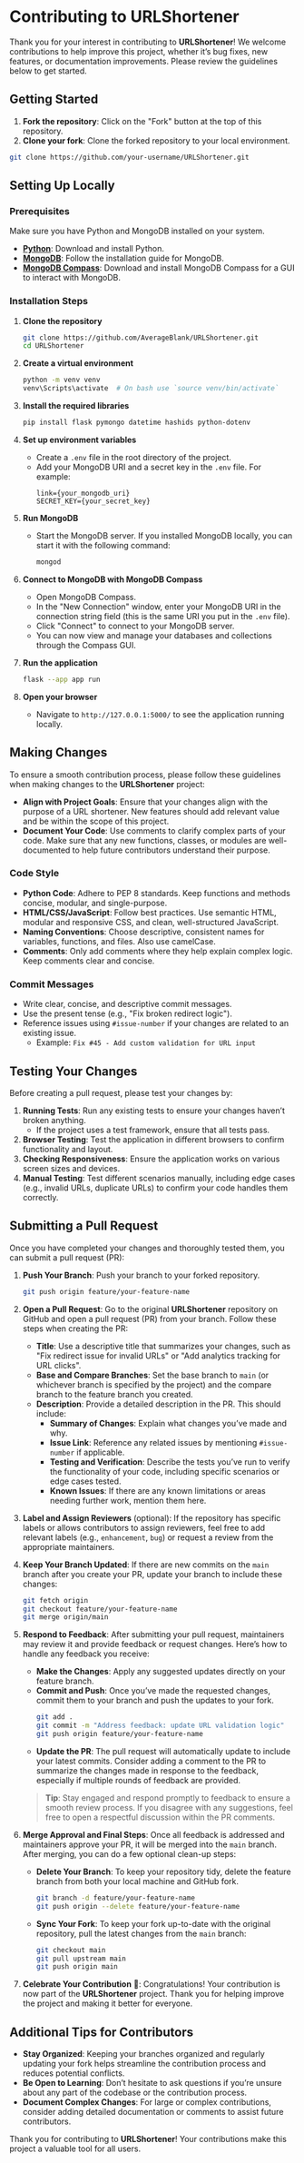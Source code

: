 # Contributing to URLShortener

Thank you for your interest in contributing to **URLShortener**! We welcome contributions to help improve this project, whether it’s bug fixes, new features, or documentation improvements. Please review the guidelines below to get started.

## Getting Started

1. **Fork the repository**: Click on the "Fork" button at the top of this repository.
2. **Clone your fork**: Clone the forked repository to your local environment.
```bash
git clone https://github.com/your-username/URLShortener.git
```

## Setting Up Locally

### Prerequisites

Make sure you have Python and MongoDB installed on your system.

- **[Python](https://www.python.org/downloads/)**: Download and install Python.
- **[MongoDB](https://docs.mongodb.com/manual/installation/)**: Follow the installation guide for MongoDB.
- **[MongoDB Compass](https://www.mongodb.com/products/compass)**: Download and install MongoDB Compass for a GUI to interact with MongoDB.

### Installation Steps

1. **Clone the repository**

   ```bash
   git clone https://github.com/AverageBlank/URLShortener.git
   cd URLShortener
   ```

2. **Create a virtual environment**

   ```bash
   python -m venv venv
   venv\Scripts\activate  # On bash use `source venv/bin/activate`
   ```

3. **Install the required libraries**

   ```bash
   pip install flask pymongo datetime hashids python-dotenv
   ```

4. **Set up environment variables**

   - Create a `.env` file in the root directory of the project.
   - Add your MongoDB URI and a secret key in the `.env` file. For example:
     ```env
     link={your_mongodb_uri}
     SECRET_KEY={your_secret_key}
     ```

5. **Run MongoDB**

   - Start the MongoDB server. If you installed MongoDB locally, you can start it with the following command:
     ```bash
     mongod
     ```

6. **Connect to MongoDB with MongoDB Compass**

   - Open MongoDB Compass.
   - In the "New Connection" window, enter your MongoDB URI in the connection string field (this is the same URI you put in the `.env` file).
   - Click "Connect" to connect to your MongoDB server.
   - You can now view and manage your databases and collections through the Compass GUI.

7. **Run the application**

   ```bash
   flask --app app run
   ```

8. **Open your browser**
   - Navigate to `http://127.0.0.1:5000/` to see the application running locally.

## Making Changes

To ensure a smooth contribution process, please follow these guidelines when making changes to the **URLShortener** project:

- **Align with Project Goals**: Ensure that your changes align with the purpose of a URL shortener. New features should add relevant value and be within the scope of this project.
- **Document Your Code**: Use comments to clarify complex parts of your code. Make sure that any new functions, classes, or modules are well-documented to help future contributors understand their purpose.

### Code Style

- **Python Code**: Adhere to PEP 8 standards. Keep functions and methods concise, modular, and single-purpose.
- **HTML/CSS/JavaScript**: Follow best practices. Use semantic HTML, modular and responsive CSS, and clean, well-structured JavaScript.
- **Naming Conventions**: Choose descriptive, consistent names for variables, functions, and files. Also use camelCase.
- **Comments**: Only add comments where they help explain complex logic. Keep comments clear and concise.

### Commit Messages

- Write clear, concise, and descriptive commit messages.
- Use the present tense (e.g., "Fix broken redirect logic").
- Reference issues using `#issue-number` if your changes are related to an existing issue.
  - Example: `Fix #45 - Add custom validation for URL input`

## Testing Your Changes

Before creating a pull request, please test your changes by:

1. **Running Tests**: Run any existing tests to ensure your changes haven’t broken anything.
   - If the project uses a test framework, ensure that all tests pass.
2. **Browser Testing**: Test the application in different browsers to confirm functionality and layout.
3. **Checking Responsiveness**: Ensure the application works on various screen sizes and devices.
4. **Manual Testing**: Test different scenarios manually, including edge cases (e.g., invalid URLs, duplicate URLs) to confirm your code handles them correctly.

## Submitting a Pull Request

Once you have completed your changes and thoroughly tested them, you can submit a pull request (PR):

1. **Push Your Branch**: Push your branch to your forked repository.
   ```bash
   git push origin feature/your-feature-name
   ```
2. **Open a Pull Request**: Go to the original **URLShortener** repository on GitHub and open a pull request (PR) from your branch. Follow these steps when creating the PR:
   - **Title**: Use a descriptive title that summarizes your changes, such as "Fix redirect issue for invalid URLs" or "Add analytics tracking for URL clicks".
   - **Base and Compare Branches**: Set the base branch to `main` (or whichever branch is specified by the project) and the compare branch to the feature branch you created.
   - **Description**: Provide a detailed description in the PR. This should include:
     - **Summary of Changes**: Explain what changes you’ve made and why.
     - **Issue Link**: Reference any related issues by mentioning `#issue-number` if applicable.
     - **Testing and Verification**: Describe the tests you’ve run to verify the functionality of your code, including specific scenarios or edge cases tested.
     - **Known Issues**: If there are any known limitations or areas needing further work, mention them here.

3. **Label and Assign Reviewers** (optional): If the repository has specific labels or allows contributors to assign reviewers, feel free to add relevant labels (e.g., `enhancement`, `bug`) or request a review from the appropriate maintainers.

4. **Keep Your Branch Updated**: If there are new commits on the `main` branch after you create your PR, update your branch to include these changes:
   ```bash
   git fetch origin
   git checkout feature/your-feature-name
   git merge origin/main
   ```
5. **Respond to Feedback**: After submitting your pull request, maintainers may review it and provide feedback or request changes. Here’s how to handle any feedback you receive:

   - **Make the Changes**: Apply any suggested updates directly on your feature branch.
   - **Commit and Push**: Once you’ve made the requested changes, commit them to your branch and push the updates to your fork.
     ```bash
     git add .
     git commit -m "Address feedback: update URL validation logic"
     git push origin feature/your-feature-name
     ```
   - **Update the PR**: The pull request will automatically update to include your latest commits. Consider adding a comment to the PR to summarize the changes made in response to the feedback, especially if multiple rounds of feedback are provided.

   > **Tip**: Stay engaged and respond promptly to feedback to ensure a smooth review process. If you disagree with any suggestions, feel free to open a respectful discussion within the PR comments.

6. **Merge Approval and Final Steps**: Once all feedback is addressed and maintainers approve your PR, it will be merged into the `main` branch. After merging, you can do a few optional clean-up steps:

   - **Delete Your Branch**: To keep your repository tidy, delete the feature branch from both your local machine and GitHub fork.
     ```bash
     git branch -d feature/your-feature-name
     git push origin --delete feature/your-feature-name
     ```
   - **Sync Your Fork**: To keep your fork up-to-date with the original repository, pull the latest changes from the `main` branch:
     ```bash
     git checkout main
     git pull upstream main
     git push origin main
     ```

7. **Celebrate Your Contribution** 🎉: Congratulations! Your contribution is now part of the **URLShortener** project. Thank you for helping improve the project and making it better for everyone.

## Additional Tips for Contributors

- **Stay Organized**: Keeping your branches organized and regularly updating your fork helps streamline the contribution process and reduces potential conflicts.
- **Be Open to Learning**: Don’t hesitate to ask questions if you’re unsure about any part of the codebase or the contribution process.
- **Document Complex Changes**: For large or complex contributions, consider adding detailed documentation or comments to assist future contributors.

Thank you for contributing to **URLShortener**! Your contributions make this project a valuable tool for all users.
